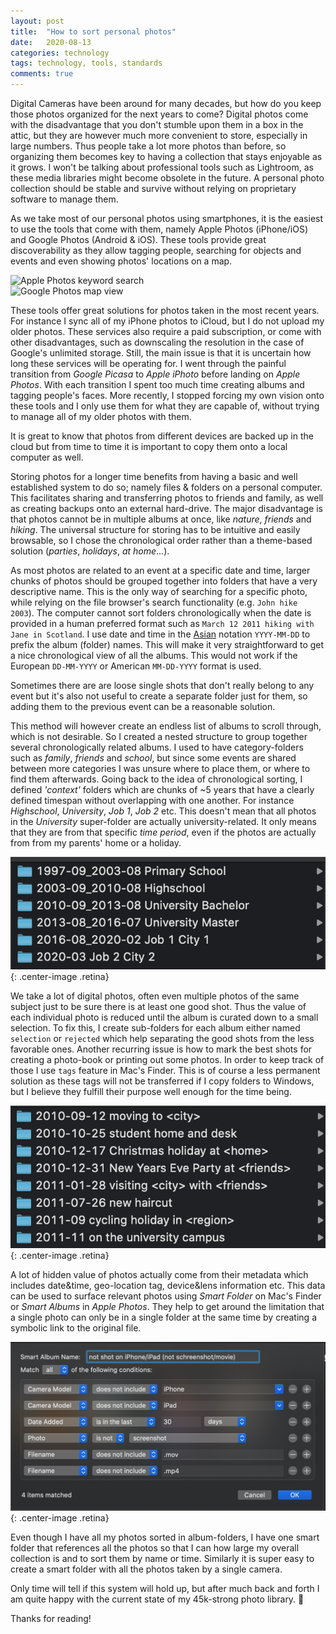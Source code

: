 ```yaml
---
layout: post
title:  "How to sort personal photos"
date:   2020-08-13
categories: technology
tags: technology, tools, standards
comments: true
---
```


<!-- HISTORY AND BACKGROUND -->

Digital Cameras have been around for many decades, but how do you keep those photos organized for the next years to come?
Digital photos come with the disadvantage that you don't stumble upon them in a box in the attic, but they are however much more convenient to store, especially in large numbers.
Thus people take a lot more photos than before, so organizing them becomes key to having a collection that stays enjoyable as it grows.
I won't be talking about professional tools such as Lightroom, as these media libraries might become obsolete in the future.
A personal photo collection should be stable and survive without relying on proprietary software to manage them. 

<!-- APPLE PHOTOS & GOOGLE PHOTOS -->

As we take most of our personal photos using smartphones, it is the easiest to use the tools that come with them, namely Apple Photos (iPhone/iOS) and Google Photos (Android & iOS).
These tools provide great discoverability as they allow tagging people, searching for objects and events and even showing photos' locations on a map.

<div class="row">
	<div class="column">
		<img src="/pictures/2020-08-sort-photos/apple-photos.png" alt="Apple Photos keyword search">
	</div>
	<div class="column">
		<img src="/pictures/2020-08-sort-photos/google-photos.png" alt="Google Photos map view">
	</div>
</div>

These tools offer great solutions for photos taken in the most recent years.
For instance I sync all of my iPhone photos to iCloud, but I do not upload my older photos.
These services also require a paid subscription, or come with other disadvantages, such as downscaling the resolution in the case of Google's unlimited storage.
Still, the main issue is that it is uncertain how long these services will be operating for.
I went through the painful transition from *Google Picasa* to *Apple iPhoto* before landing on *Apple Photos*.
With each transition I spent too much time creating albums and tagging people's faces.
More recently, I stopped forcing my own vision onto these tools and I only use them for what they are capable of, without trying to manage all of my older photos with them.

It is great to know that photos from different devices are backed up in the cloud but from time to time it is important to copy them onto a local computer as well.

<!-- FILES AND FOLDERS -->

Storing photos for a longer time benefits from having a basic and well established system to do so; namely files & folders on a personal computer.
This facilitates sharing and transferring photos to friends and family, as well as creating backups onto an external hard-drive.
The major disadvantage is that photos cannot be in multiple albums at once, like *nature*, *friends* and *hiking*.
The universal structure for storing has to be intuitive and easily browsable, so I chose the chronological order rather than a theme-based solution (*parties*, *holidays*, *at home*...).

<!-- FOLDERS ARE ALBUMS -->

As most photos are related to an event at a specific date and time, larger chunks of photos should be grouped together into folders that have a very descriptive name.
This is the only way of searching for a specific photo, while relying on the file browser's search functionality (e.g. `John hike 2003`).
The computer cannot sort folders chronologically when the date is provided in a human preferred format such as `March 12 2011 hiking with Jane in Scotland`. 
I use date and time in the [Asian](https://en.wikipedia.org/wiki/Date_and_time_notation_in_Asia#Date) notation `YYYY-MM-DD` to prefix the album (folder) names.
This will make it very straightforward to get a nice chronological view of all the albums.
This would not work if the European `DD-MM-YYYY` or American `MM-DD-YYYY` format is used.

Sometimes there are are loose single shots that don't really belong to any event but it's also not useful to create a separate folder just for them, so adding them to the previous event can be a reasonable solution.

<!-- CHUNKS OF 5 YEARS -->

This method will however create an endless list of albums to scroll through, which is not desirable.
So I created a nested structure to group together several chronologically related albums.
I used to have category-folders such as *family*, *friends* and *school*, but since some events are shared between more categories I was unsure where to place them, or where to find them afterwards.
Going back to the idea of chronological sorting, I defined *'context'* folders which are chunks of ~5 years that have a clearly defined timespan without overlapping with one another.
For instance *Highschool*, *University*, *Job 1*, *Job 2* etc.
This doesn't mean that all photos in the *University* super-folder are actually university-related. 
It only means that they are from that specific *time period*, even if the photos are actually from from my parents' home or a holiday.

![album-context](/pictures/2020-08-sort-photos/album-context.png){: .center-image .retina}

<!-- FAVORITES AND PRINTS -->

We take a lot of digital photos, often even multiple photos of the same subject just to be sure there is at least one good shot.
Thus the value of each individual photo is reduced until the album is curated down to a small selection.
To fix this, I create sub-folders for each album either named `selection` or `rejected` which help separating the good shots from the less favorable ones.
Another recurring issue is how to mark the best shots for creating a photo-book or printing out some photos. 
In order to keep track of those I use `tags` feature in Mac's Finder.
This is of course a less permanent solution as these tags will not be transferred if I copy folders to Windows, but I believe they fulfill their purpose well enough for the time being.

![album-names](/pictures/2020-08-sort-photos/album-names.png){: .center-image .retina}

<!-- METADATA AND SMART FOLDERS -->

A lot of hidden value of photos actually come from their metadata which includes date&time, geo-location tag, device&lens information etc.
This data can be used to surface relevant photos using *Smart Folder* on Mac's Finder or *Smart Albums* in *Apple Photos*.
They help to get around the limitation that a single photo can only be in a single folder at the same time by creating a symbolic link to the original file.

![smart-album](/pictures/2020-08-sort-photos/smart-album.png){: .center-image .retina}

Even though I have all my photos sorted in album-folders, I have one smart folder that references all the photos so that I can how large my overall collection is and to sort them by name or time.
Similarly it is super easy to create a smart folder with all the photos taken by a single camera.

Only time will tell if this system will hold up, but after much back and forth I am quite happy with the current state of my 45k-strong photo library. 🤞

Thanks for reading!

<!--
- DON'T DUPLICATE WORK
deleting pictures, sorting pictures, creating events

- BEWARE OF DUPLICATES
-->

